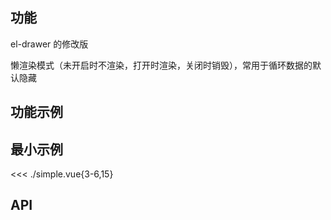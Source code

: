 ## 功能

el-drawer 的修改版

懒渲染模式（未开启时不渲染，打开时渲染，关闭时销毁），常用于循环数据的默认隐藏

## 功能示例

<Example />

## 最小示例

<<< ./simple.vue{3-6,15}

## API

<Usage />

<script setup>
import Example from "./example.vue";
import Usage from "./usage.vue";
</script>